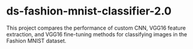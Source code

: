 # ds-fashion-mnist-classifier-2.0
This project compares the performance of custom CNN, VGG16 feature extraction, and VGG16 fine-tuning methods for classifying images in the Fashion MNIST dataset.
